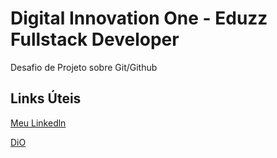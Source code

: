 #  Digital Innovation One -  Eduzz Fullstack Developer
Desafio de Projeto sobre Git/Github

## Links Úteis

[Meu Linkedln](https://www.linkedin.com/in/bruno-mendes-33494392/)

[DiO](https://web.dio.me/home)
